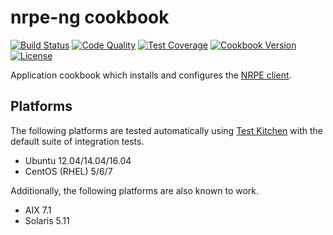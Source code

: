 # nrpe-ng cookbook

[![Build Status](https://img.shields.io/travis/johnbellone/nrpe-ng-cookbook.svg)](https://travis-ci.org/johnbellone/nrpe-ng-cookbook)
[![Code Quality](https://img.shields.io/codeclimate/github/johnbellone/nrpe-ng-cookbook.svg)](https://codeclimate.com/github/johnbellone/nrpe-ng-cookbook)
[![Test Coverage](https://codeclimate.com/github/johnbellone/nrpe-ng-cookbook/badges/coverage.svg)](https://codeclimate.com/github/johnbellone/nrpe-ng-cookbook/coverage)
[![Cookbook Version](https://img.shields.io/cookbook/v/nrpe-ng.svg)](https://supermarket.chef.io/cookbooks/nrpe-ng)
[![License](https://img.shields.io/github/license/johnbellone/nrpe-ng-cookbook.svg?maxAge=2592000)](http://www.apache.org/licenses/LICENSE-2.0)

Application cookbook which installs and configures the [NRPE client][1].

## Platforms
The following platforms are tested automatically using [Test Kitchen][0]
with the default suite of integration tests.

- Ubuntu 12.04/14.04/16.04
- CentOS (RHEL) 5/6/7

Additionally, the following platforms are also known to work.

- AIX 7.1
- Solaris 5.11

[0]: https://github.com/test-kitchen/test-kitchen
[1]: https://en.wikipedia.org/wiki/Nagios#NRPE
